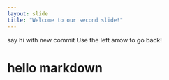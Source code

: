 ```yaml
---
layout: slide
title: "Welcome to our second slide!"
---
```

say hi with new commit
Use the left arrow to go back!

# hello markdown
